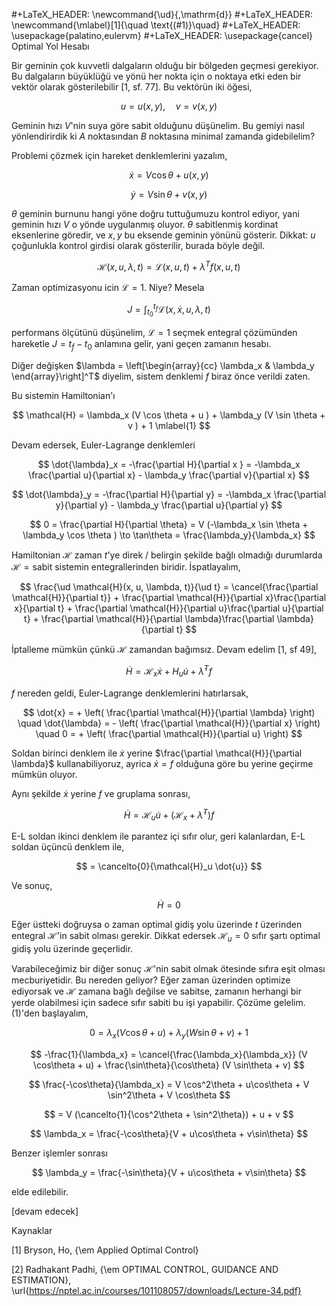 #+LaTeX_HEADER: \newcommand{\ud}{\,\mathrm{d}}
#+LaTeX_HEADER: \newcommand{\mlabel}[1]{\quad \text{(#1)}\quad}
#+LaTeX_HEADER: \usepackage{palatino,eulervm}
#+LaTeX_HEADER: \usepackage{cancel}
Optimal Yol Hesabı

Bir geminin çok kuvvetli dalgaların olduğu bir bölgeden geçmesi
gerekiyor. Bu dalgaların büyüklüğü ve yönü her nokta için o noktaya
etki eden bir vektör olarak gösterilebilir [1, sf. 77]. Bu vektörün
iki öğesi, 

$$
u = u(x,y), \quad v = v(x,y)
$$

Geminin hızı $V$'nin suya göre sabit olduğunu düşünelim. Bu gemiyi
nasıl yönlendirirdik ki $A$ noktasından $B$ noktasına minimal zamanda
gidebilelim?

Problemi çözmek için hareket denklemlerini yazalım, 

$$
\dot{x} = V \cos\theta + u(x,y)
$$

$$
\dot{y} = V \sin\theta + v(x,y)
$$

$\theta$ geminin burnunu hangi yöne doğru tuttuğumuzu kontrol ediyor,
yani geminin hızı $V$ o yönde uygulanmış oluyor. $\theta$ sabitlenmiş
kordinat eksenlerine göredir, ve $x,y$ bu eksende geminin yönünü
gösterir.  Dikkat: $u$ çoğunlukla kontrol girdisi olarak gösterilir,
burada böyle değil.

$$
\mathcal{H}(x, u, \lambda, t) = \mathcal{L}( x, u, t) + \lambda^T f(x, u, t) 
$$

Zaman optimizasyonu icin $\mathcal{L} = 1$. Niye? Mesela

$$
J = \int _{t_0}^{t_f} \mathcal{L}( x, \dot{x}, u, \lambda, t)
$$

performans ölçütünü düşünelim, $\mathcal{L} = 1$ seçmek entegral
çözümünden hareketle $J = t_f - t_0$ anlamına gelir, yani geçen
zamanın hesabı.

Diğer değişken $\lambda =
\left[\begin{array}{cc} \lambda_x & \lambda_y \end{array}\right]^T$
diyelim, sistem denklemi $f$ biraz önce verildi zaten.

Bu sistemin Hamiltonian'ı 

$$
\mathcal{H} = 
\lambda_x (V \cos \theta + u ) + 
\lambda_y (V \sin \theta + v ) + 1
\mlabel{1}
$$

Devam edersek, Euler-Lagrange denklemleri

$$
\dot{\lambda}_x = -\frac{\partial H}{\partial x }  = 
-\lambda_x \frac{\partial u}{\partial x} - 
 \lambda_y \frac{\partial v}{\partial x}
$$

$$
\dot{\lambda}_y = -\frac{\partial H}{\partial y}  = 
-\lambda_x \frac{\partial y}{\partial y} - 
 \lambda_y \frac{\partial u}{\partial y}
$$

$$
0 = \frac{\partial H}{\partial \theta}  = 
V (-\lambda_x \sin \theta + \lambda_y \cos \theta ) \to
\tan\theta = \frac{\lambda_y}{\lambda_x}
$$

Hamiltonian $\mathcal{H}$ zaman $t$'ye direk / belirgin şekilde bağlı
olmadığı durumlarda $\mathcal{H} = \textrm{sabit}$ sistemin
entegrallerinden biridir. İspatlayalım,

$$
\frac{\ud \mathcal{H}(x, u, \lambda, t)}{\ud t} = 
\cancel{\frac{\partial \mathcal{H}}{\partial t}} + 
\frac{\partial \mathcal{H}}{\partial x}\frac{\partial x}{\partial t} + 
\frac{\partial \mathcal{H}}{\partial u}\frac{\partial u}{\partial t} + 
\frac{\partial \mathcal{H}}{\partial \lambda}\frac{\partial \lambda}{\partial t} 
$$

İptalleme mümkün çünkü $\mathcal{H}$ zamandan bağımsız. Devam edelim [1, sf 49],

$$
\dot{H} = \mathcal{H}_x \dot{x} + H_u \dot{u} + \dot{\lambda}^T f
$$

$f$ nereden geldi, Euler-Lagrange denklemlerini hatırlarsak,

$$
\dot{x} = + \left( \frac{\partial \mathcal{H}}{\partial \lambda} \right)
\quad
\dot{\lambda} = - \left( \frac{\partial \mathcal{H}}{\partial x} \right)
\quad
0 = + \left( \frac{\partial \mathcal{H}}{\partial u} \right)
$$

Soldan birinci denklem ile $\dot{x}$ yerine $\frac{\partial
\mathcal{H}}{\partial \lambda}$ kullanabiliyoruz, ayrica $\dot{x} = f$
olduğuna göre bu yerine geçirme mümkün oluyor. 

Aynı şekilde $\dot{x}$ yerine $f$ ve gruplama sonrası,

$$
\dot{H} = \mathcal{H}_u \dot{u} + (\mathcal{H}_x + \dot{\lambda}^T) f
$$

E-L soldan ikinci denklem ile parantez içi sıfır olur, geri
kalanlardan, E-L soldan üçüncü denklem ile,

$$
= \cancelto{0}{\mathcal{H}_u \dot{u}}
$$

Ve sonuç,

$$
\dot{H} = 0
$$

Eğer üstteki doğruysa o zaman optimal gidiş yolu üzerinde $t$
üzerinden entegral $\mathcal{H}$'in sabit olması gerekir. Dikkat
edersek $\mathcal{H}_u = 0$ sıfır şartı optimal gidiş yolu üzerinde
geçerlidir. 

Varabileceğimiz bir diğer sonuç $\mathcal{H}$'nin sabit olmak ötesinde
sıfıra eşit olması mecburiyetidir. Bu nereden geliyor? Eğer zaman
üzerinden optimize ediyorsak ve $\mathcal{H}$ zamana bağlı değilse ve
sabitse, zamanın herhangi bir yerde olabilmesi için sadece sıfır
sabiti bu işi yapabilir.
Çözüme gelelim. (1)'den başlayalım, 

$$
0 = \lambda_x (V \cos\theta + u) + \lambda_y (W \sin\theta + v) + 1
$$

$$
-\frac{1}{\lambda_x} = \cancel{\frac{\lambda_x}{\lambda_x}}
(V  \cos\theta + u) + \frac{\sin\theta}{\cos\theta} (V \sin\theta + v)
$$

$$
\frac{-\cos\theta}{\lambda_x} = 
V \cos^2\theta + u\cos\theta + V \sin^2\theta + V \cos\theta
$$

$$
= V (\cancelto{1}{\cos^2\theta + \sin^2\theta}) + u + v
$$

$$
\lambda_x = \frac{-\cos\theta}{V + u\cos\theta + v\sin\theta}
$$

Benzer işlemler sonrası 

$$
\lambda_y = \frac{-\sin\theta}{V + u\cos\theta + v\sin\theta}
$$

elde edilebilir.








[devam edecek]

Kaynaklar

[1] Bryson, Ho, {\em Applied Optimal Control}

[2] Radhakant Padhi, {\em OPTIMAL CONTROL, GUIDANCE AND ESTIMATION}, 
    \url{https://nptel.ac.in/courses/101108057/downloads/Lecture-34.pdf}


